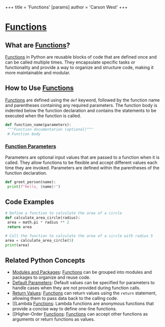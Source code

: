 +++
 title = 'Functions'
[params]
	author = 'Carson West'
+++
# [Functions](./../functions/)

## What are [Functions](./../functions/)?
 [Functions](./../functions/) in Python are reusable blocks of code that are defined once and can be called multiple times. They encapsulate specific tasks or functionality and provide a way to organize and structure code, making it more maintainable and modular.

## How to Use [Functions](./../functions/)
 [Functions](./../functions/) are defined using the `def` keyword, followed by the function name and parentheses containing any required parameters. The function body is indented below the function declaration and contains the statements to be executed when the function is called.

```python
def function_name(parameters):
 """Function documentation (optional)"""
 # Function body
```

### [Function Parameters](./../function-parameters/)
Parameters are optional input values that are passed to a function when it is called. They allow functions to be flexible and accept different values each time they are invoked. Parameters are defined within the parentheses of the function declaration.

```python
def greet_person(name):
 print(f"Hello, {name}!")
```

## Code Examples
```python
# Define a function to calculate the area of a circle
def calculate_area_circle(radius):
 area = math.pi * radius ** 2
 return area

# Call the function to calculate the area of a circle with radius 5
area = calculate_area_circle(5)
print(area)
```

## Related Python Concepts

- [Modules and Packages](./../modules-and-packages/): [Functions](./../functions/) can be grouped into modules and packages to organize and reuse code.
- [Default Parameters](./../default-parameters/): Default values can be specified for parameters to handle cases when they are not provided during function calls.
- [Return Values](./../return-values/): [Functions](./../functions/) can return values using the `return` statement, allowing them to pass data back to the calling code.
- [[Lambda [Functions](./../functions/): Lambda functions are anonymous functions that provide a concise way to define one-line functions.
- [[Higher-Order [Functions](./../functions/): [Functions](./../functions/) can accept other functions as arguments or return functions as values.